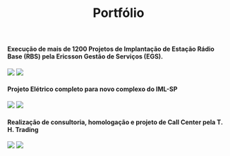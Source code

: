 ﻿---
layout: default
title: Portfólio
permalink: /3-Portfólio/
---

#### Execução de mais de 1200 Projetos de Implantação de Estação Rádio Base (RBS) pela Ericsson Gestão de Serviços (EGS).
![](/images/3-Portfólio/egs_1.jpg) ![](/images/3-Portfólio/egs_2.jpg)

#### Projeto Elétrico completo para novo complexo do IML-SP
![](/images/3-Portfólio/iml_1.jpg) ![](/images/3-Portfólio/iml_2.jpg)

#### Realização de consultoria, homologação e projeto de Call Center pela T. H. Trading
![](/images/3-Portfólio/th_1.jpg) ![](/images/3-Portfólio/th_2.jpg)

